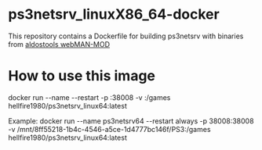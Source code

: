 ps3netsrv_linuxX86_64-docker
============================
This repository contains a Dockerfile for building ps3netsrv with binaries 
from [aldostools webMAN-MOD](https://github.com/aldostools/webMAN-MOD)

How to use this image
=====================
docker run --name <container name> --restart <restart policy> -p <port>:38008 -v <volume>:/games hellfire1980/ps3netsrv_linux64:latest

Example:
docker run --name ps3netsrv64 --restart always -p 38008:38008 -v /mnt/8ff55218-1b4c-4546-a5ce-1d4777bc146f/PS3:/games hellfire1980/ps3netsrv_linux64:latest
